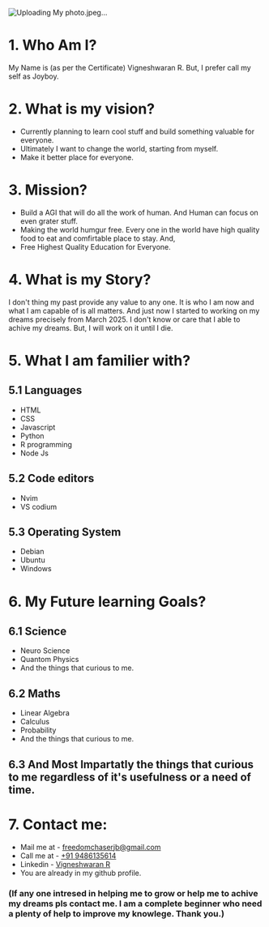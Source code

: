 ![Uploading My photo.jpeg…]()

# 1. Who Am I?
My Name is (as per the Certificate) Vigneshwaran R. But, I prefer call my self as Joyboy.

# 2. What is my vision?
- Currently planning to learn cool stuff and build something valuable for everyone.
- Ultimately I want to change the world, starting from myself.
- Make it better place for everyone.

# 3. Mission?
- Build a AGI that will do all the work of human. And Human can focus on even grater stuff.
- Making the world humgur free. Every one in the world have high quality food to eat and comfirtable place to stay. And,
- Free Highest Quality Education for Everyone.

# 4. What is my Story?
  I don't thing my past provide any value to any one. It is who I am now and what I am capable of is all matters. And just now I started to working on my dreams precisely from March 2025. I don't know or care that I able to achive my dreams. But, I will work on it until I die.

# 5. What I am familier with?
## 5.1 Languages
- HTML
- CSS
- Javascript
- Python
- R programming
- Node Js

## 5.2 Code editors
- Nvim
- VS codium

## 5.3 Operating System
- Debian
- Ubuntu
- Windows

# 6. My Future learning Goals?
## 6.1 Science
- Neuro Science
- Quantom Physics
- And the things that curious to me.

## 6.2 Maths
- Linear Algebra
- Calculus
- Probability
- And the things that curious to me.

## 6.3 And Most Impartatly the things that curious to me regardless of it's usefulness or a need of time. 

# 7. Contact me:
- Mail me at - [freedomchaserjb@gmail.com](mailto:freedomchaserjb@gmail.com)
- Call me at - [+91 9486135614](tel:+919486135614)
- Linkedin   - [Vigneshwaran R](https://www.linkedin.com/in/vigneshwaran-r-5b3285231)
- You are already in my github profile.


### (If any one intresed in helping me to grow or help me to achive my dreams pls contact me. I am a complete beginner who need a plenty of help to improve my knowlege. Thank you.)
